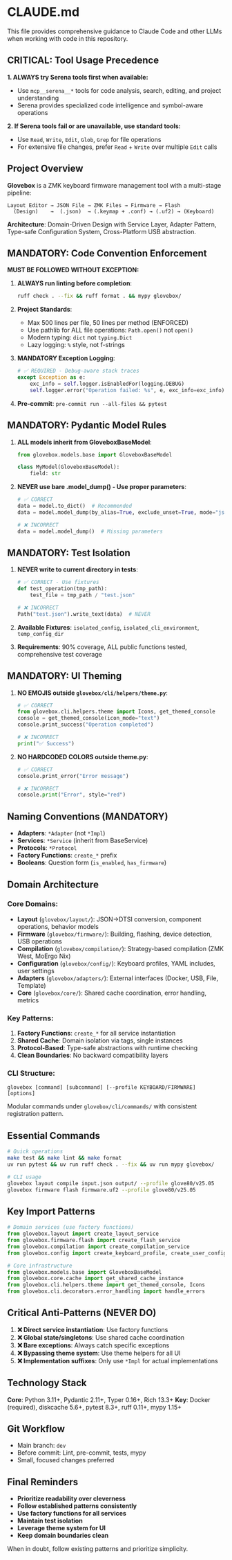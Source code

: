 # CLAUDE.md

This file provides comprehensive guidance to Claude Code and other LLMs when working with code in this repository.

## CRITICAL: Tool Usage Precedence

**1. ALWAYS try Serena tools first when available:**
- Use `mcp__serena__*` tools for code analysis, search, editing, and project understanding
- Serena provides specialized code intelligence and symbol-aware operations

**2. If Serena tools fail or are unavailable, use standard tools:**
- Use `Read`, `Write`, `Edit`, `Glob`, `Grep` for file operations
- For extensive file changes, prefer `Read` + `Write` over multiple `Edit` calls

## Project Overview

**Glovebox** is a ZMK keyboard firmware management tool with a multi-stage pipeline:

```
Layout Editor → JSON File → ZMK Files → Firmware → Flash
  (Design)    →  (.json)  → (.keymap + .conf) → (.uf2) → (Keyboard)
```

**Architecture**: Domain-Driven Design with Service Layer, Adapter Pattern, Type-safe Configuration System, Cross-Platform USB abstraction.

## MANDATORY: Code Convention Enforcement

**MUST BE FOLLOWED WITHOUT EXCEPTION:**

1. **ALWAYS run linting before completion**:
   ```bash
   ruff check . --fix && ruff format . && mypy glovebox/
   ```

2. **Project Standards**:
   - Max 500 lines per file, 50 lines per method (ENFORCED)
   - Use pathlib for ALL file operations: `Path.open()` not `open()`
   - Modern typing: `dict` not `typing.Dict`
   - Lazy logging: `%` style, not f-strings

3. **MANDATORY Exception Logging**:
   ```python
   # ✅ REQUIRED - Debug-aware stack traces
   except Exception as e:
       exc_info = self.logger.isEnabledFor(logging.DEBUG)
       self.logger.error("Operation failed: %s", e, exc_info=exc_info)
   ```

4. **Pre-commit**: `pre-commit run --all-files && pytest`

## MANDATORY: Pydantic Model Rules

1. **ALL models inherit from GloveboxBaseModel**:
   ```python
   from glovebox.models.base import GloveboxBaseModel
   
   class MyModel(GloveboxBaseModel):
       field: str
   ```

2. **NEVER use bare .model_dump() - Use proper parameters**:
   ```python
   # ✅ CORRECT
   data = model.to_dict()  # Recommended
   data = model.model_dump(by_alias=True, exclude_unset=True, mode="json")
   
   # ❌ INCORRECT
   data = model.model_dump()  # Missing parameters
   ```

## MANDATORY: Test Isolation

1. **NEVER write to current directory in tests**:
   ```python
   # ✅ CORRECT - Use fixtures
   def test_operation(tmp_path):
       test_file = tmp_path / "test.json"
   
   # ❌ INCORRECT
   Path("test.json").write_text(data)  # NEVER
   ```

2. **Available Fixtures**: `isolated_config`, `isolated_cli_environment`, `temp_config_dir`

3. **Requirements**: 90% coverage, ALL public functions tested, comprehensive test coverage

## MANDATORY: UI Theming

1. **NO EMOJIS outside `glovebox/cli/helpers/theme.py`**:
   ```python
   # ✅ CORRECT
   from glovebox.cli.helpers.theme import Icons, get_themed_console
   console = get_themed_console(icon_mode="text")
   console.print_success("Operation completed")
   
   # ❌ INCORRECT
   print("✅ Success")
   ```

2. **NO HARDCODED COLORS outside theme.py**:
   ```python
   # ✅ CORRECT
   console.print_error("Error message")
   
   # ❌ INCORRECT
   console.print("Error", style="red")
   ```

## Naming Conventions (MANDATORY)

- **Adapters**: `*Adapter` (not `*Impl`)
- **Services**: `*Service` (inherit from BaseService)
- **Protocols**: `*Protocol`
- **Factory Functions**: `create_*` prefix
- **Booleans**: Question form (`is_enabled`, `has_firmware`)

## Domain Architecture

### Core Domains:
- **Layout** (`glovebox/layout/`): JSON→DTSI conversion, component operations, behavior models
- **Firmware** (`glovebox/firmware/`): Building, flashing, device detection, USB operations
- **Compilation** (`glovebox/compilation/`): Strategy-based compilation (ZMK West, MoErgo Nix)
- **Configuration** (`glovebox/config/`): Keyboard profiles, YAML includes, user settings
- **Adapters** (`glovebox/adapters/`): External interfaces (Docker, USB, File, Template)
- **Core** (`glovebox/core/`): Shared cache coordination, error handling, metrics

### Key Patterns:
1. **Factory Functions**: `create_*` for all service instantiation
2. **Shared Cache**: Domain isolation via tags, single instances
3. **Protocol-Based**: Type-safe abstractions with runtime checking
4. **Clean Boundaries**: No backward compatibility layers

### CLI Structure:
```
glovebox [command] [subcommand] [--profile KEYBOARD/FIRMWARE] [options]
```

Modular commands under `glovebox/cli/commands/` with consistent registration pattern.

## Essential Commands

```bash
# Quick operations
make test && make lint && make format
uv run pytest && uv run ruff check . --fix && uv run mypy glovebox/

# CLI usage
glovebox layout compile input.json output/ --profile glove80/v25.05
glovebox firmware flash firmware.uf2 --profile glove80/v25.05
```

## Key Import Patterns

```python
# Domain services (use factory functions)
from glovebox.layout import create_layout_service
from glovebox.firmware.flash import create_flash_service
from glovebox.compilation import create_compilation_service
from glovebox.config import create_keyboard_profile, create_user_config

# Core infrastructure
from glovebox.models.base import GloveboxBaseModel
from glovebox.core.cache import get_shared_cache_instance
from glovebox.cli.helpers.theme import get_themed_console, Icons
from glovebox.cli.decorators.error_handling import handle_errors
```

## Critical Anti-Patterns (NEVER DO)

1. **❌ Direct service instantiation**: Use factory functions
2. **❌ Global state/singletons**: Use shared cache coordination
3. **❌ Bare exceptions**: Always catch specific exceptions
4. **❌ Bypassing theme system**: Use theme helpers for all UI
5. **❌ Implementation suffixes**: Only use `*Impl` for actual implementations

## Technology Stack

**Core**: Python 3.11+, Pydantic 2.11+, Typer 0.16+, Rich 13.3+
**Key**: Docker (required), diskcache 5.6+, pytest 8.3+, ruff 0.11+, mypy 1.15+

## Git Workflow

- Main branch: `dev`
- Before commit: Lint, pre-commit, tests, mypy
- Small, focused changes preferred

## Final Reminders

- **Prioritize readability over cleverness**
- **Follow established patterns consistently**
- **Use factory functions for all services**
- **Maintain test isolation**
- **Leverage theme system for UI**
- **Keep domain boundaries clean**

When in doubt, follow existing patterns and prioritize simplicity.